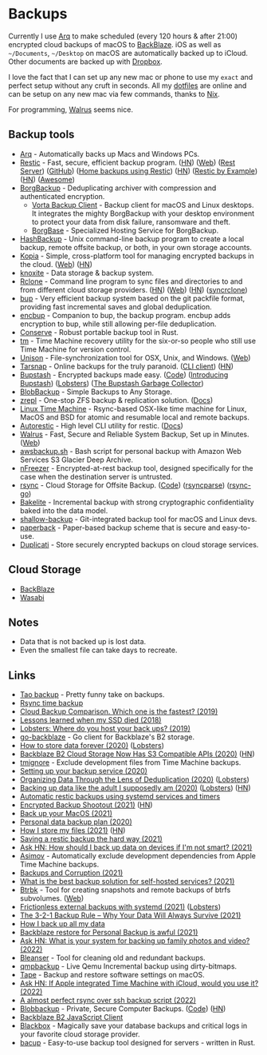 # Backups

Currently I use [Arq](https://www.arqbackup.com) to make scheduled (every 120 hours & after 21:00) encrypted cloud backups of macOS to [BackBlaze](https://www.backblaze.com/). iOS as well as `~/Documents`, `~/Desktop` on macOS are automatically backed up to iCloud. Other documents are backed up with [Dropbox](https://www.dropbox.com/).

I love the fact that I can set up any new mac or phone to use my `exact` and perfect setup without any cruft in seconds. All my [dotfiles](https://github.com/nikitavoloboev/dotfiles) are online and can be setup on any new mac via few commands, thanks to [Nix](../package-managers/nix/nix.md).

For programming, [Walrus](https://github.com/Clivern/Walrus) seems nice.

## Backup tools

- [Arq](https://www.arqbackup.com/) - Automatically backs up Macs and Windows PCs.
- [Restic](https://github.com/restic/restic) - Fast, secure, efficient backup program. ([HN](https://news.ycombinator.com/item?id=21410833)) ([Web](https://restic.net/)) ([Rest Server](https://github.com/restic/rest-server)) ([GitHub](https://github.com/restic)) ([Home backups using Restic](https://w.hutson.gy/projects/home-backups-using-restic)) ([HN](https://news.ycombinator.com/item?id=29209455)) ([Restic by Example](https://github.com/rubiojr/rapi)) ([HN](https://news.ycombinator.com/item?id=30822631)) ([Awesome](https://github.com/rubiojr/awesome-restic))
- [BorgBackup](https://github.com/borgbackup/borg) - Deduplicating archiver with compression and authenticated encryption.
  - [Vorta Backup Client](https://github.com/borgbase/vorta) - Backup client for macOS and Linux desktops. It integrates the mighty BorgBackup with your desktop environment to protect your data from disk failure, ransomware and theft.
  - [BorgBase](https://www.borgbase.com/) - Specialized Hosting Service for BorgBackup.
- [HashBackup](http://www.hashbackup.com/) - Unix command-line backup program to create a local backup, remote offsite backup, or both, in your own storage accounts.
- [Kopia](https://github.com/kopia/kopia) - Simple, cross-platform tool for managing encrypted backups in the cloud. ([Web](https://kopia.io/)) ([HN](https://news.ycombinator.com/item?id=27471945))
- [knoxite](https://github.com/knoxite/knoxite) - Data storage & backup system.
- [Rclone](https://github.com/rclone/rclone) - Command line program to sync files and directories to and from different cloud storage providers. ([HN](https://news.ycombinator.com/item?id=22791036)) ([Web](https://rclone.org/)) ([HN](https://news.ycombinator.com/item?id=29435760)) ([syncrclone](https://github.com/Jwink3101/syncrclone))
- [bup](https://github.com/bup/bup) - Very efficient backup system based on the git packfile format, providing fast incremental saves and global deduplication.
- [encbup](https://github.com/skorokithakis/encbup) - Companion to bup, the backup program. encbup adds encryption to bup, while still allowing per-file deduplication.
- [Conserve](https://github.com/sourcefrog/conserve) - Robust portable backup tool in Rust.
- [tm](https://github.com/erica/tm) - Time Machine recovery utility for the six-or-so people who still use Time Machine for version control.
- [Unison](https://github.com/bcpierce00/unison) - File-synchronization tool for OSX, Unix, and Windows. ([Web](https://www.cis.upenn.edu/~bcpierce/unison/))
- [Tarsnap](https://www.tarsnap.com/) - Online backups for the truly paranoid. ([CLI client](https://github.com/Tarsnap/tarsnap)) ([HN](https://news.ycombinator.com/item?id=24535046))
- [Bupstash](https://bupstash.io/) - Encrypted backups made easy. ([Code](https://github.com/andrewchambers/bupstash)) ([Introducing Bupstash](https://acha.ninja/blog/introducing_bupstash/)) ([Lobsters](https://lobste.rs/s/k5opww/introducing_bupstash)) ([The Bupstash Garbage Collector](https://acha.ninja/blog/the_bupstash_garbage_collector/))
- [BlobBackup](https://blobbackup.com/) - Simple Backups to Any Storage.
- [zrepl](https://github.com/zrepl/zrepl) - One-stop ZFS backup & replication solution. ([Docs](https://zrepl.github.io/))
- [Linux Time Machine](https://github.com/cytopia/linux-timemachine) - Rsync-based OSX-like time machine for Linux, MacOS and BSD for atomic and resumable local and remote backups.
- [Autorestic](https://github.com/cupcakearmy/autorestic) - High level CLI utility for restic. ([Docs](https://autorestic.vercel.app/))
- [Walrus](https://github.com/Clivern/Walrus) - Fast, Secure and Reliable System Backup, Set up in Minutes. ([Web](https://clivern.github.io/Walrus/))
- [awsbackup.sh](https://github.com/keisentraut/awsbackup) - Bash script for personal backup with Amazon Web Services S3 Glacier Deep Archive.
- [nFreezer](https://github.com/josephernest/nfreezer) - Encrypted-at-rest backup tool, designed specifically for the case when the destination server is untrusted.
- [rsync](https://www.rsync.net/index.html) - Cloud Storage for Offsite Backup. ([Code](https://github.com/WayneD/rsync)) ([rsyncparse](https://github.com/stapelberg/rsyncparse)) ([rsync-go](https://github.com/gokrazy/rsync))
- [Bakelite](https://github.com/richfelker/bakelite) - Incremental backup with strong cryptographic confidentiality baked into the data model.
- [shallow-backup](https://github.com/alichtman/shallow-backup) - Git-integrated backup tool for macOS and Linux devs.
- [paperback](https://github.com/cyphar/paperback) - Paper-based backup scheme that is secure and easy-to-use.
- [Duplicati](https://github.com/duplicati/duplicati) - Store securely encrypted backups on cloud storage services.

## Cloud Storage

- [BackBlaze](https://www.backblaze.com/)
- [Wasabi](https://wasabi.com/)

## Notes

- Data that is not backed up is lost data.
- Even the smallest file can take days to recreate.

## Links

- [Tao backup](http://taobackup.com/) - Pretty funny take on backups.
- [Rsync time backup](https://github.com/laurent22/rsync-time-backup)
- [Cloud Backup Comparison. Which one is the fastest? (2019)](https://www.arqbackup.com/cloud-backup-comparison.html)
- [Lessons learned when my SSD died (2018)](https://bsago.me/blog/lessons-learned-when-my-ssd-died)
- [Lobsters: Where do you host your back ups? (2019)](https://lobste.rs/s/c8long/where_do_you_host_your_back_ups)
- [go-backblaze](https://github.com/kothar/go-backblaze) - Go client for Backblaze's B2 storage.
- [How to store data forever (2020)](https://drewdevault.com/2020/04/22/How-to-store-data-forever.html) ([Lobsters](https://lobste.rs/s/il9z0e/how_store_data_forever))
- [Backblaze B2 Cloud Storage Now Has S3 Compatible APIs (2020)](https://www.backblaze.com/blog/backblaze-b2-s3-compatible-api/) ([HN](https://news.ycombinator.com/item?id=23069114))
- [tmignore](https://github.com/samuelmeuli/tmignore) - Exclude development files from Time Machine backups.
- [Setting up your backup service (2020)](https://www.williamjbowman.com/blog/2020/06/30/setting-up-your-backup-service/)
- [Organizing Data Through the Lens of Deduplication (2020)](https://www.anishathalye.com/2020/08/03/periscope/) ([Lobsters](https://lobste.rs/s/udqu02/organizing_data_through_lens))
- [Backing up data like the adult I supposedly am (2020)](https://magnusson.io/post/backups/) ([Lobsters](https://lobste.rs/s/bmqi6l/backing_up_data_like_adult_i_supposedly_am)) ([HN](https://news.ycombinator.com/item?id=24526706))
- [Automatic restic backups using systemd services and timers](https://github.com/erikw/restic-systemd-automatic-backup)
- [Encrypted Backup Shootout (2021)](https://acha.ninja/blog/encrypted_backup_shootout/) ([HN](https://news.ycombinator.com/item?id=25618346))
- [Back up your MacOS (2021)](https://dzx.cz/2021/05/23/back_up_your_macos/)
- [Personal data backup plan (2020)](https://jacobbednarz.com/personal-data-backup-plan)
- [How I store my files (2021)](https://www.unixsheikh.com/articles/how-i-store-my-files-and-why-you-should-not-rely-on-fancy-tools-for-backup.html) ([HN](https://news.ycombinator.com/item?id=28003119))
- [Saving a restic backup the hard way (2021)](http://blog.pkh.me/p/30-saving-a-restic-backup-the-hard-way.html)
- [Ask HN: How should I back up data on devices if I'm not smart? (2021)](https://news.ycombinator.com/item?id=28758415)
- [Asimov](https://github.com/stevegrunwell/asimov) - Automatically exclude development dependencies from Apple Time Machine backups.
- [Backups and Corruption (2021)](https://www.collicutt.co.uk/notebook/backups.html)
- [What is the best backup solution for self-hosted services? (2021)](https://www.reddit.com/r/selfhosted/comments/qq1zpv/what_is_the_best_backup_solution_for_selfhosted/)
- [Btrbk](httpvs://github.com/digint/btrbk) - Tool for creating snapshots and remote backups of btrfs subvolumes. ([Web](https://digint.ch/btrbk/))
- [Frictionless external backups with systemd (2021)](https://jmtd.net/log/systemd_ext_backups/) ([Lobsters](https://lobste.rs/s/wjxxin/frictionless_external_backups_with))
- [The 3-2-1 Backup Rule – Why Your Data Will Always Survive (2021)](https://www.vmwareblog.org/3-2-1-backup-rule-data-will-always-survive/)
- [How I back up all my data](https://github.com/geerlingguy/my-backup-plan)
- [Backblaze restore for Personal Backup is awful (2021)](https://news.ycombinator.com/item?id=29533753)
- [Ask HN: What is your system for backing up family photos and video? (2022)](https://news.ycombinator.com/item?id=29978099)
- [Bleanser](https://github.com/karlicoss/bleanser) - Tool for cleaning old and redundant backups.
- [qmpbackup](https://github.com/abbbi/qmpbackup) - Live Qemu Incremental backup using dirty-bitmaps.
- [Tape](https://github.com/vitorgalvao/tape) - Backup and restore software settings on macOS.
- [Ask HN: If Apple integrated Time Machine with iCloud, would you use it? (2022)](https://news.ycombinator.com/item?id=30223422)
- [A almost perfect rsync over ssh backup script (2022)](https://blog.zazu.berlin/software/a-almost-perfect-rsync-over-ssh-backup-script.html)
- [Blobbackup](https://blobbackup.com/) - Private, Secure Computer Backups. ([Code](https://github.com/blobbackup/blobbackup)) ([HN](https://news.ycombinator.com/item?id=30577625))
- [Backblaze B2 JavaScript Client](https://github.com/benaubin/b2-js)
- [Blackbox](https://github.com/lemonsaurus/blackbox) - Magically save your database backups and critical logs in your favorite cloud storage provider.
- [bacup](https://github.com/galeone/bacup) - Easy-to-use backup tool designed for servers - written in Rust.
